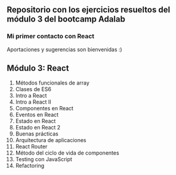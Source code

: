 ## Repositorio con los ejercicios resueltos del módulo 3 del bootcamp Adalab

### Mi primer contacto con React

Aportaciones y sugerencias son bienvenidas :)

## Módulo 3: React

1. Métodos funcionales de array
2. Clases de ES6
3. Intro a React
4. Intro a React II
5. Componentes en React
6. Eventos en React
7. Estado en React
8. Estado en React 2
9. Buenas prácticas
10. Arquitectura de aplicaciones
11. React Router
12. Método del ciclo de vida de componentes
13. Testing con JavaScript
14. Refactoring

